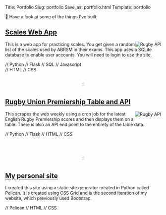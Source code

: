 Title: Portfolio
Slug: portfolio
Save_as: portfolio.html
Template: portfolio

🔨 Have a look at some of the things I've built:

[Scales Web App](https://scales.edhazledine.com)
----

<a href="https://scales.edthecoder.dev"><img src="{static}/images/coming-soon-scales.png"
     alt="Rugby API"
     style="max-width: 300px;
            display: block;
            border: 1px solid #efefef021a40;
            float: right"
            /></a>
This is a web app for practicing scales. You get given a random list of the scales used
by ABRSM in their exams. This app uses a SQLite database to enable user accounts. You
will need to login to use the site.

// Python // Flask // SQL // Javascript  
// HTML // CSS  

<p style="color: #d3d3d3; font-size: 25px; text-align: center; font-family: monospace">&#9839;</p>

[Rugby Union Premiership Table and API](https://rugby.edhazledine.com)
----

<a href="https://rugby.edthecoder.dev"><img src="{static}/images/rugby.png" 
     alt="Rugby API" 
     style="max-width: 300px;
            display: block;
            border: 1px solid #efefef;
            float: right"
            /></a>
This scrapes the web weekly using a cron job for the latest English Rugby Premiership
scores and then displays them on a table. There is also an API end point to the entirety
of the table data.

// Python // Flask // HTML // CSS

&nbsp;  
<p style="color: #d3d3d3; font-size: 25px; text-align: center; font-family: monospace">&#9839;</p>

[My personal site](https://edthecoder.dev)
----

I created this site using a static site generator created in Python called Pelican.
It is created using CSS Grid and is the second iteration of my website, which previously
used Bootstrap.

// Pelican // HTML // CSS